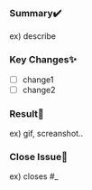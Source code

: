 ### Summary✔️
ex) describe

### Key Changes✨
- [ ] change1
- [ ] change2

### Result👀
ex) gif, screanshot..

### Close Issue🔨
ex) closes #_

